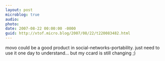```yaml
---
layout: post
microblog: true
audio: 
photo: 
date: 2007-08-22 00:00:00 -0000
guid: http://xtof.micro.blog/2007/08/22/t220083482.html
---
```

movo could be a good product in social-networks-portability. just need to use it one day  to understand... but my ccard is still changing ;)
